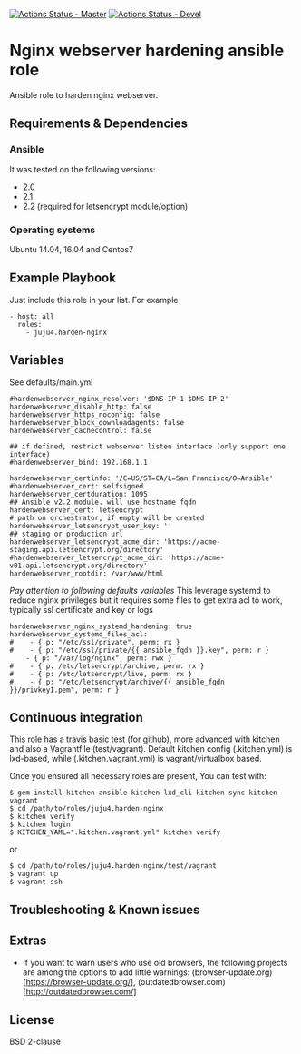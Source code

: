 [![Actions Status - Master](https://github.com/juju4/ansible-harden-nginx/workflows/AnsibleCI/badge.svg)](https://github.com/juju4/ansible-harden-nginx/actions?query=branch%3Amaster)
[![Actions Status - Devel](https://github.com/juju4/ansible-harden-nginx/workflows/AnsibleCI/badge.svg?branch=devel)](https://github.com/juju4/ansible-harden-nginx/actions?query=branch%3Adevel)

# Nginx webserver hardening ansible role

Ansible role to harden nginx webserver.

## Requirements & Dependencies

### Ansible
It was tested on the following versions:
 * 2.0
 * 2.1
 * 2.2 (required for letsencrypt module/option)

### Operating systems

Ubuntu 14.04, 16.04 and Centos7

## Example Playbook

Just include this role in your list.
For example

```
- host: all
  roles:
    - juju4.harden-nginx
```

## Variables

See defaults/main.yml
```
#hardenwebserver_nginx_resolver: '$DNS-IP-1 $DNS-IP-2'
hardenwebserver_disable_http: false
hardenwebserver_https_noconfig: false
hardenwebserver_block_downloadagents: false
hardenwebserver_cachecontrol: false

## if defined, restrict webserver listen interface (only support one interface)
#hardenwebserver_bind: 192.168.1.1

hardenwebserver_certinfo: '/C=US/ST=CA/L=San Francisco/O=Ansible'
#hardenwebserver_cert: selfsigned
hardenwebserver_certduration: 1095
## Ansible v2.2 module. will use hostname fqdn
hardenwebserver_cert: letsencrypt
# path on orchestrator, if empty will be created
hardenwebserver_letsencrypt_user_key: ''
## staging or production url
hardenwebserver_letsencrypt_acme_dir: 'https://acme-staging.api.letsencrypt.org/directory'
#hardenwebserver_letsencrypt_acme_dir: 'https://acme-v01.api.letsencrypt.org/directory'
hardenwebserver_rootdir: /var/www/html
```

*Pay attention to following defaults variables*
This leverage systemd to reduce nginx privileges but it requires some files to get extra acl to work, typically ssl certificate and key or logs

```
hardenwebserver_nginx_systemd_hardening: true
hardenwebserver_systemd_files_acl:
#    - { p: "/etc/ssl/private", perm: rx }
#    - { p: "/etc/ssl/private/{{ ansible_fqdn }}.key", perm: r }
    - { p: "/var/log/nginx", perm: rwx }
#    - { p: /etc/letsencrypt/archive, perm: rx }
#    - { p: /etc/letsencrypt/live, perm: rx }
#    - { p: "/etc/letsencrypt/archive/{{ ansible_fqdn }}/privkey1.pem", perm: r }
```


## Continuous integration

This role has a travis basic test (for github), more advanced with kitchen and also a Vagrantfile (test/vagrant).
Default kitchen config (.kitchen.yml) is lxd-based, while (.kitchen.vagrant.yml) is vagrant/virtualbox based.

Once you ensured all necessary roles are present, You can test with:
```
$ gem install kitchen-ansible kitchen-lxd_cli kitchen-sync kitchen-vagrant
$ cd /path/to/roles/juju4.harden-nginx
$ kitchen verify
$ kitchen login
$ KITCHEN_YAML=".kitchen.vagrant.yml" kitchen verify
```
or
```
$ cd /path/to/roles/juju4.harden-nginx/test/vagrant
$ vagrant up
$ vagrant ssh
```

## Troubleshooting & Known issues

## Extras

* If you want to warn users who use old browsers, the following projects are among the options to add little warnings: (browser-update.org)[https://browser-update.org/], (outdatedbrowser.com)[http://outdatedbrowser.com/]

## License

BSD 2-clause
